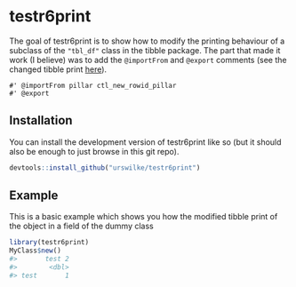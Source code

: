 
<!-- README.md is generated from README.Rmd. Please edit that file -->

# testr6print

The goal of testr6print is to show how to modify the printing behaviour
of a subclass of the `"tbl_df"` class in the tibble package. The part
that made it work (I believe) was to add the `@importFrom` and `@export`
comments (see the changed tibble print
[here](https://github.com/urswilke/testr6print/commit/98f225b68ed3feebc6800830904681b93738ff0a#diff-b11b52486f7c60d184d1d0c3f5ae88135db04d13d209d4be06da37888af2fbb5)).

    #' @importFrom pillar ctl_new_rowid_pillar
    #' @export

## Installation

You can install the development version of testr6print like so (but it
should also be enough to just browse in this git repo).

``` r
devtools::install_github("urswilke/testr6print")
```

## Example

This is a basic example which shows you how the modified tibble print of
the object in a field of the dummy class

``` r
library(testr6print)
MyClass$new()
#>       test 2
#>        <dbl>
#> test       1
```
